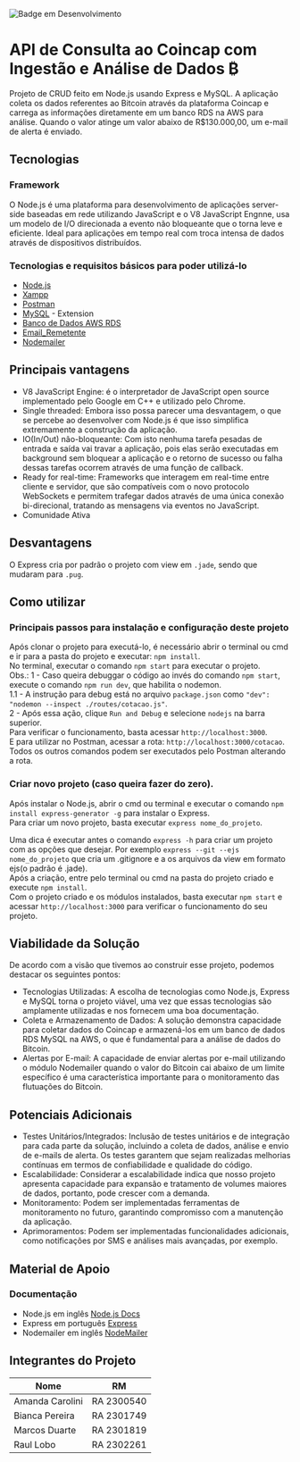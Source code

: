 ![Badge em Desenvolvimento](http://img.shields.io/static/v1?label=STATUS&message=%20CONCLUÍDO&color=GREEN&style=for-the-badge)

# API de Consulta ao Coincap com Ingestão e Análise de Dados ₿

Projeto de CRUD feito em Node.js usando Express e MySQL. A aplicação coleta os dados referentes ao Bitcoin através da plataforma Coincap e carrega as informações diretamente em um banco RDS na AWS para análise. Quando o valor atinge um valor abaixo de R$130.000,00, um e-mail de alerta é enviado.

## Tecnologias

### Framework
O Node.js é uma plataforma para desenvolvimento de aplicações server-side baseadas em rede utilizando JavaScript e o V8 JavaScript Engnne, usa um modelo de I/O direcionada a evento não bloqueante que o torna leve e eficiente.
Ideal para aplicações em tempo real com troca intensa de dados através de dispositivos distribuídos.<br>

### Tecnologias e requisitos básicos para poder utilizá-lo
* [Node.js](https://nodejs.org)
* [Xampp](https://www.apachefriends.org)
* [Postman](https://www.getpostman.com)
* [MySQL](https://database-client.com/#/home) - Extension
* [Banco de Dados AWS RDS](mba-es25.cwudjjjzg4mm.sa-east-1.rds.amazonaws.com)
* [Email_Remetente](alertabitcoincap@outlook.com)
* [Nodemailer](https://nodemailer.com/about/)
  
## Principais vantagens
* V8 JavaScript Engine: é o interpretador de JavaScript open source implementado pelo Google em C++ e utilizado pelo Chrome.<br>
* Single threaded: Embora isso possa parecer uma desvantagem, o que se percebe ao desenvolver com Node.js é que isso simplifica extremamente a construção da aplicação. <br>
* IO(In/Out) não-bloqueante: Com isto nenhuma tarefa pesadas de entrada e saída vai travar a aplicação,
pois elas serão executadas em background sem bloquear a aplicação e o retorno de sucesso
ou falha dessas tarefas ocorrem através de uma função de callback.<br>
* Ready for real-time: Frameworks que interagem em real-time entre cliente e servidor, que são compatíveis com o novo protocolo WebSockets 
e permitem trafegar dados através de uma única conexão bi-direcional,
tratando as mensagens via eventos no JavaScript. <br>
* Comunidade Ativa

## Desvantagens
O Express cria por padrão o projeto com view em `.jade`, sendo que mudaram para `.pug`.
  
## Como utilizar

### Principais passos para instalação e configuração deste projeto
Após clonar o projeto para executá-lo, é necessário abrir o terminal ou cmd e ir para a pasta do projeto e executar: `npm install`. <br>
No terminal, executar o comando `npm start` para executar o projeto. <br>
Obs.:
    1 - Caso queira debuggar o código ao invés do comando `npm start`, execute o comando `npm run dev`, que habilita o nodemon.<br>
      1.1 - A instrução para debug está no arquivo `package.json` como ` "dev": "nodemon --inspect ./routes/cotacao.js" `.<br>
    2 - Após essa ação, clique `Run and Debug` e selecione `nodejs` na barra superior.<br>
Para verificar o funcionamento, basta acessar `http://localhost:3000`.<br>
E para utilizar no Postman, acessar a rota: `http://localhost:3000/cotacao`.<br>
Todos os outros comandos podem ser executados pelo Postman alterando a rota.

### Criar novo projeto (caso queira fazer do zero).
Após instalar o Node.js, abrir o cmd ou terminal e executar o comando `npm install express-generator -g` para instalar o Express. <br>
Para criar um novo projeto, basta executar `express nome_do_projeto`. <br>

Uma dica é executar antes o comando `express -h` para criar um projeto com as opções que desejar. 
Por exemplo `express --git --ejs nome_do_projeto` que cria um .gitignore e a os arquivos da view em formato ejs(o padrão é .jade). <br>
Após a criação, entre pelo terminal ou cmd na pasta do projeto criado e execute `npm install`. <br>
Com o projeto criado e os módulos instalados, basta executar `npm start` e acessar `http://localhost:3000` para verificar o funcionamento do seu projeto.

## Viabilidade da Solução

De acordo com a visão que tivemos ao construir esse projeto, podemos destacar os seguintes pontos:

* Tecnologias Utilizadas: A escolha de tecnologias como Node.js, Express e MySQL torna o projeto viável, uma vez que essas tecnologias são amplamente utilizadas e nos fornecem uma boa documentação.
* Coleta e Armazenamento de Dados: A solução demonstra capacidade para coletar dados do Coincap e armazená-los em um banco de dados RDS MySQL na AWS, o que é fundamental para a análise de dados do Bitcoin.
* Alertas por E-mail: A capacidade de enviar alertas por e-mail utilizando o módulo Nodemailer quando o valor do Bitcoin cai abaixo de um limite específico é uma característica importante para o monitoramento das flutuações do Bitcoin.

## Potenciais Adicionais
* Testes Unitários/Integrados:
Inclusão de testes unitários e de integração para cada parte da solução, incluindo a coleta de dados, análise e envio de e-mails de alerta. Os testes garantem que sejam realizadas melhorias contínuas em termos de confiabilidade e qualidade do código.
* Escalabilidade:
Considerar a escalabilidade indica que nosso projeto apresenta capacidade para expansão e tratamento de volumes maiores de dados, portanto, pode crescer com a demanda.
* Monitoramento:
Podem ser implementadas ferramentas de monitoramento no futuro, garantindo compromisso com a manutenção da aplicação.
* Aprimoramentos:
Podem ser implementadas funcionalidades adicionais, como notificações por SMS e análises mais avançadas, por exemplo.

## Material de Apoio

### Documentação
* Node.js em inglês [Node.js Docs](https://nodejs.org/en/docs/)  <br>
* Express em português [Express](http://expressjs.com/pt-br/)
* Nodemailer em inglês [NodeMailer](https://nodemailer.com/about/)

## Integrantes do Projeto

Nome | RM
----  | --------
Amanda Carolini | RA 2300540 
Bianca Pereira | RA 2301749
Marcos Duarte | RA 2301819
Raul Lobo | RA 2302261
